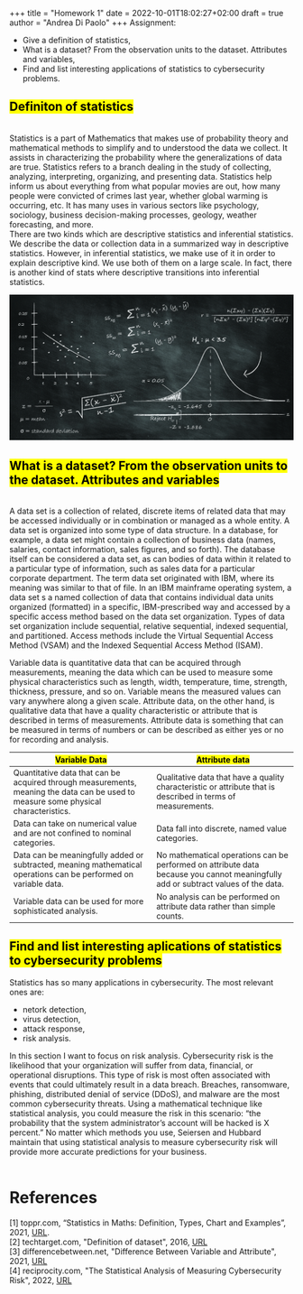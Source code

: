 +++
title = "Homework 1"
date = 2022-10-01T18:02:27+02:00
draft = true
author = "Andrea Di Paolo"
+++
Assignment: 
<ul>
    <li> Give a definition of statistics, </li>
    <li> What is a dataset? From the observation units to the dataset. Attributes and variables, </li>
    <li> Find and list interesting applications of statistics to cybersecurity problems. </li>
</ul>

<!--more-->

## <mark>Definiton of statistics </mark>
<br/>
Statistics is a part of Mathematics that makes use of probability theory and mathematical methods to simplify and to understood the data we collect. It assists in characterizing the probability where the generalizations of data are true. Statistics refers to a branch dealing in the study of collecting, analyzing, interpreting, organizing, and presenting data. Statistics help inform us about everything from what popular movies are out, how many people were convicted of crimes last year, whether global warming is occurring, etc. It has many uses in various sectors like psychology, sociology, business decision-making processes, geology, weather forecasting, and more. </br>
There are two kinds which are descriptive statistics and inferential statistics. We describe the data or collection data in a summarized way in descriptive statistics. However, in inferential statistics, we make use of it in order to explain descriptive kind. We use both of them on a large scale. In fact, there is another kind of stats where descriptive transitions into inferential statistics.

![Image alt](images/statistics-analytics-index.jpg)

## <mark>What is a dataset? From the observation units to the dataset. Attributes and variables</mark>
<br/>
A data set is a collection of related, discrete items of related data that may be accessed individually or in combination or managed as a whole entity.
A data set is organized into some type of data structure. In a database, for example, a data set might contain a collection of business data (names, salaries, contact information, sales figures, and so forth). The database itself can be considered a data set, as can bodies of data within it related to a particular type of information, such as sales data for a particular corporate department.
The term data set originated with IBM, where its meaning was similar to that of file. In an IBM mainframe operating system, a data set s a named collection of data that contains individual data units organized (formatted) in a specific, IBM-prescribed way and accessed by a specific access method based on the data set organization. Types of data set organization include sequential, relative sequential, indexed sequential, and partitioned. Access methods include the Virtual Sequential Access Method (VSAM) and the Indexed Sequential Access Method (ISAM).

Variable data is quantitative data that can be acquired through measurements, meaning the data which can be used to measure some physical characteristics such as length, width, temperature, time, strength, thickness, pressure, and so on. Variable means the measured values can vary anywhere along a given scale. Attribute data, on the other hand, is qualitative data that have a quality characteristic or attribute that is described in terms of measurements. Attribute data is something that can be measured in terms of numbers or can be described as either yes or no for recording and analysis.

| <mark>Variable Data</mark>                                                                                                                      | <mark>Attribute data</mark>                                                                                                                        |
|-------------------------------------------------------------------------------------------------------------------------------------|---------------------------------------------------------------------------------------------------------------------------------------|
| Quantitative data that can be acquired through measurements, meaning the data can be used to measure some physical characteristics. | Qualitative data that have a quality characteristic or attribute that is described in terms of measurements.                          |
| Data can take on numerical  value and are not confined  to nominal categories.                                                      | Data fall into discrete,  named value categories.                                                                                     |
| Data can be meaningfully  added or subtracted, meaning  mathematical operations can  be performed on variable data.                 | No mathematical operations  can be performed on attribute  data because you cannot  meaningfully add or  subtract values of the data. |
| Variable data can be used  for more sophisticated analysis.                                                                         | No analysis can be performed  on attribute data rather than  simple counts.                                                           |

## <mark>Find and list interesting aplications of statistics to cybersecurity problems</mark>
Statistics has so many applications in cybersecurity. The most relevant ones are:
<ul>
    <li>netork detection,</li>
    <li>virus detection,</li>
    <li>attack response,</li>
    <li>risk analysis.</li>
</ul>
In this section I want to focus on risk analysis.
Cybersecurity risk is the likelihood that your organization will suffer from data, financial, or operational disruptions. This type of risk is most often associated with events that could ultimately result in a data breach. Breaches, ransomware, phishing, distributed denial of service (DDoS), and malware are the most common cybersecurity threats.
Using a mathematical technique like statistical analysis, you could measure the risk in this scenario: “the probability that the system administrator’s account will be hacked is X percent.”
No matter which methods you use, Seiersen and Hubbard maintain that using statistical analysis to measure cybersecurity risk will provide more accurate predictions for your business.
<br/>
<br/>

# References 

[1] toppr.com, “Statistics in Maths: Definition, Types, Chart and Examples”, 2021, [URL](https://www.toppr.com/guides/maths/statistics/statistics-in-maths/). <br/>
[2] techtarget.com, "Definition of dataset", 2016, [URL](https://www.techtarget.com/whatis/definition/data-set)</br>
[3] differencebetween.net, "Difference Between Variable and Attribute", 2021, [URL](http://www.differencebetween.net/technology/difference-between-variable-and-attribute/)<br/>
[4] reciprocity.com, "The Statistical Analysis of Measuring Cybersecurity Risk", 2022, [URL](https://reciprocity.com/blog/the-statistical-analysis-of-measuring-cybersecurity-risk/)